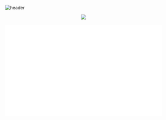 ![header](https://capsule-render.vercel.app/api?type=waving&color=CDE4AD&height=250&section=header&text=Hyejeong's%20GitHub&fontSize=50&animation=scaleIn)

<div align='center'>
  <a href="https://velog.io/@0601a/posts"><img src="https://img.shields.io/badge/velog-1DBF73?style=flat-square&logo=Vimeo&logoColor=white"/></a>
</div>

![](https://raw.githubusercontent.com/hyezg/github-stats-transparent/832e27fc36dbb99eecc58c83f617b59d1c81a2f3/generated/languages.svg
)
<!-- ![hyezg's GitHub stats](https://github-readme-stats.vercel.app/api?username=hyezg&show_icons=true)  -->




